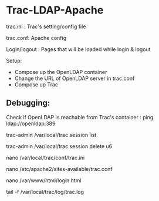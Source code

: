 # Trac-LDAP-Apache

trac.ini : Trac's setting/config file

trac.conf: Apache config

Login/logout : Pages that will be loaded while login & logout

Setup:
- Compose up the OpenLDAP container
- Change the URL of OpenLDAP server in trac.conf
- Compose up Trac

## Debugging:

Check if OpenLDAP is reachable from Trac's container : ping ldap://openldap:389

trac-admin /var/local/trac session list

trac-admin /var/local/trac session delete u6

nano /var/local/trac/conf/trac.ini

nano /etc/apache2/sites-available/trac.conf

nano /var/www/html/login.html

tail -f /var/local/trac/log/trac.log

